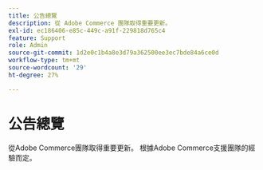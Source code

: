 ```yaml
---
title: 公告總覽
description: 從 Adobe Commerce 團隊取得重要更新。
exl-id: ec186406-e85c-449c-a91f-229818d765c4
feature: Support
role: Admin
source-git-commit: 1d2e0c1b4a8e3d79a362500ee3ec7bde84a6ce0d
workflow-type: tm+mt
source-wordcount: '29'
ht-degree: 27%

---
```


# 公告總覽

從Adobe Commerce團隊取得重要更新。 根據Adobe Commerce支援團隊的經驗而定。
